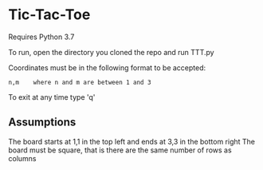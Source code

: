# Tic-Tac-Toe

Requires Python 3.7

To run, open the directory you cloned the repo and run TTT.py

Coordinates must be in the following format to be accepted:

    n,m    where n and m are between 1 and 3
    
To exit at any time type 'q'

## Assumptions
The board starts at 1,1 in the top left and ends at 3,3 in the bottom right
The board must be square, that is there are the same number of rows as columns
